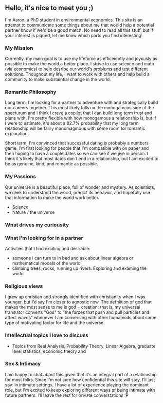 
## Hello, it's nice to meet you ;)
I'm Aaron, a PhD student in environmental economics. This site is an attempt to communicate some things about me that would help a potential partner know if we'd be a good match. No need to read all this stuff, but if your interest is piqued, let me know which parts you find interesting!
  
### My Mission
Currently, my main goal is to use my lifeforce as efficeiently and joyously as possible to make the world a better place. I strive to use science and math (via economics) to help desribe our world's problems and test different solutions. Thoughout my life, I want to work with others and help build a community to make substaintial change in the world.

### Romantic Philosophy
Long term, I'm looking for a partner to adventure with and strategically build our careers together. This most likely falls on the monogamous side of the specturum and I think I crave a copilot that I can build long term trust and plans with. I'm pretty flexible with how monogamous a relationship is, but if I were to estimate, it's about a 82.7% probability that my long term relationship will be farily monomagmous with some room for romantic exploration.

Short term, I'm convinced that successful dating is probably a numbers game. I'm first looking for people that I'm compatible with on paper and then hoping to have a couple dates so we can see if we jive in person. I think it's likely that most dates don't end in a relationship, but I am excited to be as genuine, kind, and romantic as possible.

### My Passions
Our universe is a beautiful place, full of wonder and mystery. As scientists, we seek to understand the world, predict its behavior, and hopefully use that information to make the world work better.
- Science
- Nature / the universe
    
### What drives my curiousity

    
### What I'm looking for in a partner
Activities that I find exciting and desirable:
- someone I can turn to in bed and ask about linear algebra or mathematical models of the world
- climbing trees, rocks, running up rivers. Exploring and examing the world

### Religious views
I grew up christian and strongly identified with christianity when I was younger, but I'd say I'm closer to agnostic now. The defniition of god that makes the most sense to me is god = creation; that is, my universal translator converts "God" to "the forces that push and pull particles and affect waves" whenever I am conversing with other humaniods about some type of motivating factor for life and the universe.
    
### Intellectual topics I love to discuss
- Topics from Real Analysis, Probability Theory, Linear Algebra, graduate level statistics, economic theory and 

### Sex & Intimacy 
I am happy to chat about this given that it's an integral part of a relationship for most folks. Since I'm not sure how confidential this site will stay, I'll just say: in intimate settings, I have a lot of experience playing the dominant role, but I'm excited to keep exploring different ways of being intimate with future partners. I'll leave the rest for private converstations :P
